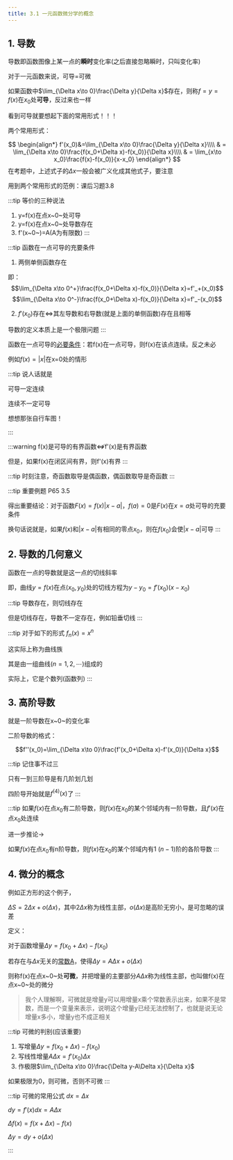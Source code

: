 ```yaml
---
title: 3.1 一元函数微分学的概念
---
```


## 1. 导数

导数即函数图像上某一点的**瞬时**变化率(之后直接忽略瞬时，只叫变化率)

对于一元函数来说，可导=可微

如果函数中$\lim_{\Delta x\to 0}\frac{\Delta y}{\Delta x}$存在，则称$f=y=f(x)$在$x_0$处**可导**，反过来也一样

看到可导就要想起下面的常用形式！！！

两个常用形式：

$$
\begin{align*}
f'(x_0)&=\lim_{\Delta x\to 0}\frac{\Delta y}{\Delta x}\\\\
& = \lim_{\Delta x\to 0}\frac{f(x_0+\Delta x)-f(x_0)}{\Delta x}\\\\
& = \lim_{x\to x_0}\frac{f(x)-f(x_0)}{x-x_0}
\end{align*}
$$
在考题中，上述式子的$\Delta x$一般会被广义化成其他式子，要注意

用到两个常用形式的范例：课后习题3.8

:::tip 等价的三种说法
1. y=f(x)在点x~0~处可导
2. y=f(x)在点x~0~处导数存在
3. f'(x~0~)=A(A为有限数)
:::

:::tip 函数在一点可导的充要条件
1. 两侧单侧函数存在

即：
$$\lim_{\Delta x\to 0^+}\frac{f(x_0+\Delta x)-f(x_0)}{\Delta x}=f'_+(x_0)$$
$$\lim_{\Delta x\to 0^-}\frac{f(x_0+\Delta x)-f(x_0)}{\Delta x}=f'_-(x_0)$$

2. $f'(x_0)$存在$\Leftrightarrow$其左导数和右导数(就是上面的单侧函数)存在且相等

导数的定义本质上是一个极限问题
:::

函数在一点可导的<u>必要条件</u>：若f(x)在一点可导，则f(x)在该点连续。反之未必

例如$f(x)=|x|$在x=0处的情形

:::tip 
说人话就是

可导一定连续

连续不一定可导

想想那张自行车图！

:::


:::warning
f(x)是可导的有界函数$\not\Leftrightarrow$f'(x)是有界函数

但是，如果f(x)在闭区间有界，则f'(x)有界
:::

:::tip
时刻注意，奇函数取导是偶函数，偶函数取导是奇函数
:::

:::tip 重要例题
P65 3.5

得出重要结论：对于函数$F(x)=f(x)|x-a|$，$f(a)=0$是$F(x)$在$x=a$处可导的充要条件

换句话说就是，如果$f(x)$和$|x-a|$有相同的零点$x_0$，则在$f(x_0)$会使$|x-a|$可导
:::

## 2. 导数的几何意义

函数在一点的导数就是这一点的切线斜率

即，曲线$y=f(x)$在点$(x_0,y_0)$处的切线方程为$y-y_0=f'(x_0)(x-x_0)$

:::tip
导数存在，则切线存在

但是切线存在，导数不一定存在，例如铅垂切线
:::

:::tip 对于如下的形式
$f_n(x)=x^n$

这实际上称为曲线族

其是由一组曲线($n=1,2,\cdots$)组成的

实际上，它是个数列(函数列)
:::

## 3. 高阶导数

就是一阶导数在x~0~的变化率

二阶导数的格式：

$$f''(x_0)=\lim_{\Delta x\to 0}\frac{f'(x_0+\Delta x)-f'(x_0)}{\Delta x}$$

:::tip
记住事不过三

只有一到三阶导是有几阶划几划

四阶导开始就是$f^{(4)}(x)$了
:::

:::tip
如果$f(x)$在点$x_0$有二阶导数，则$f(x)$在$x_0$的某个邻域内有一阶导数，且$f'(x)$在点$x_0$处连续

进一步推论->

如果$f(x)$在点$x_0$有n阶导数，则$f(x)$在$x_0$的某个邻域内有$1~(n-1)$阶的各阶导数
:::

## 4. 微分的概念

例如正方形的这个例子，

$\Delta S=2\Delta x+o(\Delta x)$，其中$2\Delta x$称为线性主部，$o(\Delta x)$是高阶无穷小，是可忽略的误差

定义：

对于函数增量$\Delta y=f(x_0+\Delta x)-f(x_0)$

若存在与$\Delta x$无关的<u>常数A</u>，使得$\Delta y=A\Delta x+o(\Delta x)$

则称f(x)在点x~0~处**可微**，并把增量的主要部分$A\Delta x$称为线性主部，也叫做f(x)在点x~0~处的微分

>我个人理解啊，可微就是增量y可以用增量x乘个常数表示出来，如果不是常数，而是一个变量来表示，说明这个增量y已经无法控制了，也就是说无论增量x多小，增量y也不成正相关

:::tip 可微的判别(应该重要)
1. 写增量$\Delta y = f(x_0+\Delta x)-f(x_0)$
2. 写线性增量$A\Delta x=f'(x_0)\Delta x$
3. 作极限$\lim_{\Delta x\to 0}\frac{\Delta y-A\Delta x}{\Delta x}$

如果极限为0，则可微，否则不可微
:::

:::tip 可微的常用公式
$dx = \Delta x$

$dy = f'(x)dx = A\Delta x$

$\Delta f(x)=f(x+\Delta x)-f(x)$

$\Delta y=dy+o(\Delta x)$




:::




